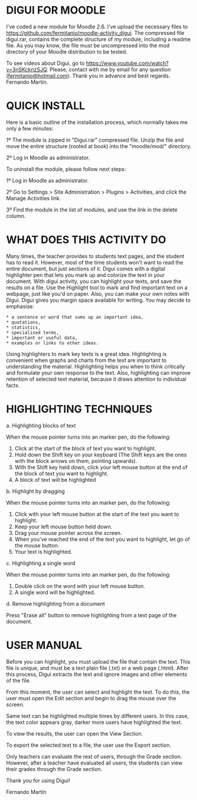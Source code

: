DIGUI FOR MOODLE
================ 

I've coded a new module for Moodle 2.6. I've upload the necessary files to https://github.com/fermitanio/moodle-activity_digui. The compressed file digui.rar, contains the complete structure of my module, including a readme file. As you may know, the file must be uncompressed into the mod directory of your Moodle distribution to be tested.

To see videos about Digui, go to https://www.youtube.com/watch?v=3nSKcknzSJQ. Please, contact with me by email for any question (fermitanio@hotmail.com). Thank you in advance and best regards. Fernando Martín.


QUICK INSTALL
=============

   Here is a basic outline of the installation process, which normally takes me 
   only a few minutes:

   1º The module is zipped in "Digui.rar" compressed file. Unzip the file and 
   move the entire structure (rooted at book) into the "moodle/mod/" directory.

   2º Log in Moodle as administrator.

   To uninstall the module, please follow next steps:

   1º Log in Moodle as administrator.

   2º Go to Settings > Site Administration > Plugins > Activities, and click the 
   Manage Activities link. 

   3º Find the module in the list of modules, and use the link in the delete 
   column.
   

   
WHAT DOES THIS ACTIVITY DO
==========================

   Many times, the teacher provides to students text pages, and the student has 
   to read it. However, most of the time students won't want to read the entire 
   document, but just sections of it. Digui comes with a digital highlighter 
   pen that lets you mark up and colorize the text in your document. With digui 
   activity, you can highlight your texts, and save the results on a file. Use 
   the Highlight tool to mark and find important text on a webpage, just like 
   you'd on paper. Also, you can make your own notes with Digui. Digui gives you
   margin space available for writing. You may decide to emphasise:

    * a sentence or word that sums up an important idea,
    * quotations,
    * statistics,
    * specialised terms,
    * important or useful data,
    * examples or links to other ideas.
	   
   Using highlighters to mark key texts is a great idea. Highlighting is 
   convenient when graphs and charts from the text are important to 
   understanding the material. Highlighting helps you when to think critically 
   and formulate your own response to the text. Also, highlighting can improve 
   retention of selected text material, because it draws attention to individual 
   facts. 
   
   
	
HIGHLIGHTING TECHNIQUES
=======================

a. Highlighting blocks of text

   When the mouse pointer turns into an marker pen, do the following:

   1. Click at the start of the block of text you want to highlight. 
   2. Hold down the Shift key on your keyboard (The Shift keys are the ones 
   with the block arrows on them, pointing upwards).
   3. With the Shift key held down, click your left mouse button at the end of 
   the block of text you want to highlight.
   4. A block of text will be highlighted

b. Highlight by dragging

   When the mouse pointer turns into an marker pen, do the following:
 
   1. Click with your left mouse button at the start of the text you want to 
   highlight. 
   2. Keep your left mouse button held down.
   3. Drag your mouse pointer across the screen.
   4. When you've reached the end of the text you want to highlight, let go of 
   the mouse button.
   5. Your text is highlighted.

c. Highlighting a single word

   When the mouse pointer turns into an marker pen, do the following:

   1. Double click on the word with your left mouse button. 	
   2. A single word will be highlighted.

d. Remove highlighting from a document 

   Press "Erase all" button to remove highlighting from a text page of the
   document.


   
USER MANUAL
===========

Before you can highlight, you must upload the file that contain the text. This file is unique, and must be a text plain file (.txt) or a web page (.html). After this process, Digui extracts the text and ignore images and other elements of the file. 

From this moment, the user can select and highlight the text. To do this, the user must open the Edit section and begin to drag the mouse over the screen. 

Same text can be highlighted multiple times by different users. In this case, the text color appears gray, darker more users have highlighted the text.

To view the results, the user can open the View Section. 

To export the selected text to a file, the user use the Export section. 

Only teachers can evaluate the rest of users, through the Grade section. However, after a teacher have evaluated all users, the students can view their grades through the Grade section.

Thank you for using Digui!

Fernando Martín
